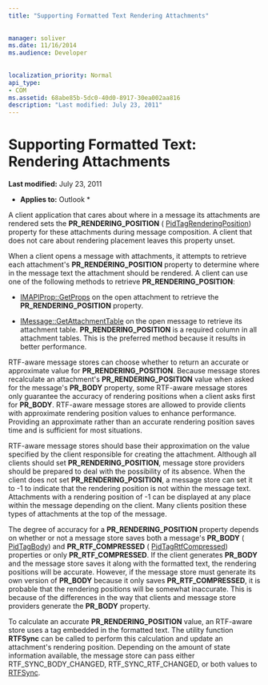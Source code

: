 ```yaml
---
title: "Supporting Formatted Text Rendering Attachments"
 
 
manager: soliver
ms.date: 11/16/2014
ms.audience: Developer
 
 
localization_priority: Normal
api_type:
- COM
ms.assetid: 68abe85b-5dc0-40d0-8917-30ea002aa816
description: "Last modified: July 23, 2011"
---
```


# Supporting Formatted Text: Rendering Attachments

 **Last modified:** July 23, 2011 
  
 * **Applies to:** Outlook * 
  
A client application that cares about where in a message its attachments are rendered sets the **PR_RENDERING_POSITION** ( [PidTagRenderingPosition](pidtagrenderingposition-canonical-property.md)) property for these attachments during message composition. A client that does not care about rendering placement leaves this property unset.
  
When a client opens a message with attachments, it attempts to retrieve each attachment's **PR_RENDERING_POSITION** property to determine where in the message text the attachment should be rendered. A client can use one of the following methods to retrieve **PR_RENDERING_POSITION**:
  
- [IMAPIProp::GetProps](imapiprop-getprops.md) on the open attachment to retrieve the **PR_RENDERING_POSITION** property. 
    
- [IMessage::GetAttachmentTable](imessage-getattachmenttable.md) on the open message to retrieve its attachment table. **PR_RENDERING_POSITION** is a required column in all attachment tables. This is the preferred method because it results in better performance. 
    
RTF-aware message stores can choose whether to return an accurate or approximate value for **PR_RENDERING_POSITION**. Because message stores recalculate an attachment's **PR_RENDERING_POSITION** value when asked for the message's **PR_BODY** property, some RTF-aware message stores only guarantee the accuracy of rendering positions when a client asks first for **PR_BODY**. RTF-aware message stores are allowed to provide clients with approximate rendering position values to enhance performance. Providing an approximate rather than an accurate rendering position saves time and is sufficient for most situations. 
  
RTF-aware message stores should base their approximation on the value specified by the client responsible for creating the attachment. Although all clients should set **PR_RENDERING_POSITION**, message store providers should be prepared to deal with the possibility of its absence. When the client does not set **PR_RENDERING_POSITION**, a message store can set it to -1 to indicate that the rendering position is not within the message text. Attachments with a rendering position of -1 can be displayed at any place within the message depending on the client. Many clients position these types of attachments at the top of the message.
  
The degree of accuracy for a **PR_RENDERING_POSITION** property depends on whether or not a message store saves both a message's **PR_BODY** ( [PidTagBody](pidtagbody-canonical-property.md)) and **PR_RTF_COMPRESSED** ( [PidTagRtfCompressed](pidtagrtfcompressed-canonical-property.md)) properties or only **PR_RTF_COMPRESSED**. If the client generates **PR_BODY** and the message store saves it along with the formatted text, the rendering positions will be accurate. However, if the message store must generate its own version of **PR_BODY** because it only saves **PR_RTF_COMPRESSED**, it is probable that the rendering positions will be somewhat inaccurate. This is because of the differences in the way that clients and message store providers generate the **PR_BODY** property. 
  
To calculate an accurate **PR_RENDERING_POSITION** value, an RTF-aware store uses a tag embedded in the formatted text. The utility function **RTFSync** can be called to perform this calculation and update an attachment's rendering position. Depending on the amount of state information available, the message store can pass either RTF_SYNC_BODY_CHANGED, RTF_SYNC_RTF_CHANGED, or both values to [RTFSync](rtfsync.md).
  

